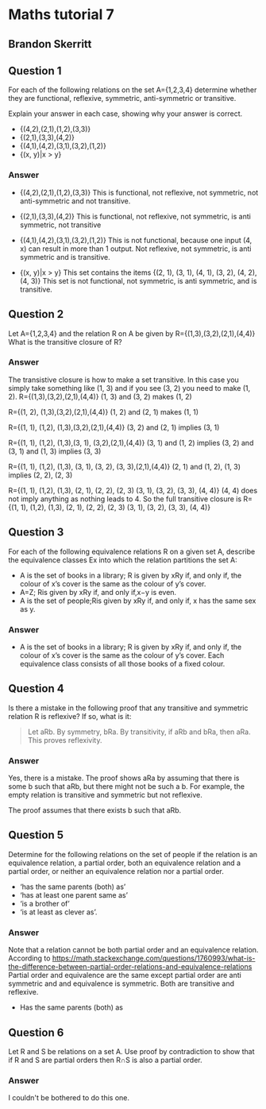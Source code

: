 # Maths tutorial 7
## Brandon Skerritt

## Question 1
For each of the following relations on the set A={1,2,3,4} determine whether they are functional, reflexive, symmetric, anti-symmetric or transitive.

Explain your answer in each case, showing why your answer is correct.

* {(4,2),(2,1),(1,2),(3,3)}
* {(2,1),(3,3),(4,2)}
* {(4,1),(4,2),(3,1),(3,2),(1,2)}
* {(x, y)|x > y}

### Answer
* {(4,2),(2,1),(1,2),(3,3)}
This is functional, not reflexive, not symmetric, not anti-symmetric and not transitive.

* {(2,1),(3,3),(4,2)}
This is functional, not reflexive, not symmetric, is anti symmetric, not transitive

* {(4,1),(4,2),(3,1),(3,2),(1,2)}
This is not functional, because one input (4, x) can result in more than 1 output. 
Not reflexive, not symmetric, is anti symmetric and is transitive.

* {(x, y)|x > y}
This set contains the items
{(2, 1), (3, 1), (4, 1), (3, 2), (4, 2), (4, 3)}
This set is not functional, not symmetric, is anti symmetric, and is transitive.

## Question 2
Let A={1,2,3,4} and the relation R on A be given by
R={(1,3),(3,2),(2,1),(4,4)}
What is the transitive closure of R?

### Answer
The transistive closure is how to make a set transitive. In this case you simply take something like (1, 3) and if you see (3, 2) you need to make (1, 2).
R={(1,3),(3,2),(2,1),(4,4)}
(1, 3) and (3, 2) makes (1, 2)

R={(1, 2), (1,3),(3,2),(2,1),(4,4)}
(1, 2) and (2, 1) makes (1, 1)

R={(1, 1), (1,2), (1,3),(3,2),(2,1),(4,4)}
(3, 2) and (2, 1) implies (3, 1)

R={(1, 1), (1,2), (1,3),(3, 1), (3,2),(2,1),(4,4)}
(3, 1) and (1, 2) implies (3, 2) and (3, 1) and (1, 3) implies (3, 3)

R={(1, 1), (1,2), (1,3), (3, 1), (3, 2), (3, 3),(2,1),(4,4)}
(2, 1) and (1, 2), (1, 3) implies (2, 2), (2, 3)

R={(1, 1), (1,2), (1,3), (2, 1), (2, 2), (2, 3) (3, 1), (3, 2), (3, 3), (4, 4)}
(4, 4) does not imply anything as nothing leads to 4.
So the full transitive closure is
R={(1, 1), (1,2), (1,3), (2, 1), (2, 2), (2, 3) (3, 1), (3, 2), (3, 3), (4, 4)}

## Question 3
For each of the following equivalence relations R on a given set A, describe the equivalence classes Ex into which the relation partitions the set A:
* A is the set of books in a library; R is given by xRy if, and only if, the colour of x’s cover is the same as the colour of y’s cover.
* A=Z; Ris given by xRy if, and only if,x−y is even.
* A is the set of people;Ris given by xRy if, and only if, x has the same sex as y.

### Answer
* A is the set of books in a library; R is given by xRy if, and only if, the colour of x’s cover is the same as the colour of y’s cover.
Each equivalence class consists of all those books of a fixed colour.

## Question 4
Is  there  a  mistake  in  the  following  proof  that  any  transitive  and  symmetric relation R is reflexive? If so, what is it:
>Let aRb.  By symmetry, bRa.  By transitivity, if aRb and bRa, then aRa. This proves reflexivity.

### Answer

Yes, there is a mistake.  The proof shows aRa by assuming that there is some b such that aRb, but there might not be such a b.  For example, the empty relation is transitive and symmetric but not reflexive.

The proof assumes that there exists b such that aRb.

## Question 5
Determine for the following relations on the set of people if the relation is an equivalence relation, a partial order, both an equivalence relation and a partial order, or neither an equivalence relation nor a partial order.

*  ‘has the same parents (both) as’
*  ‘has at least one parent same as’
*  ‘is a brother of’
*  ‘is at least as clever as’.

### Answer

Note that a relation cannot be both partial order and an equivalence relation.
According to https://math.stackexchange.com/questions/1760993/what-is-the-difference-between-partial-order-relations-and-equivalence-relations
Partial order and equivalence are the same except partial order are anti symmetric and and equivalence is symmetric. Both are transitive and reflexive.

* Has the same parents (both) as

## Question 6
Let R and S be relations on a set A. Use proof by contradiction to show that if R and S are partial orders then R∩S is also a partial order.

### Answer
I couldn't be bothered to do this one.
